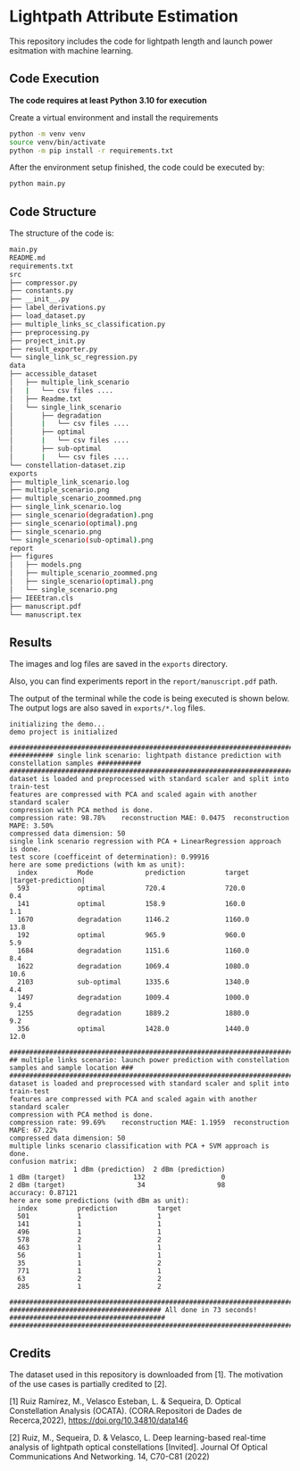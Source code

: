 # Lightpath Attribute Estimation
This repository includes the code for lightpath length and launch power esitmation with machine learning.

## Code Execution
**The code requires at least Python 3.10 for execution**

Create a virtual environment and install the requirements
```sh
python -m venv venv
source venv/bin/activate
python -m pip install -r requirements.txt
```
After the environment setup finished, the code could be executed by:
```sh
python main.py
```

## Code Structure
The structure of the code is:
```sh
main.py
README.md
requirements.txt
src
├── compressor.py
├── constants.py
├── __init__.py
├── label_derivations.py
├── load_dataset.py
├── multiple_links_sc_classification.py
├── preprocessing.py
├── project_init.py
├── result_exporter.py
└── single_link_sc_regression.py
data
├── accessible_dataset
│   ├── multiple_link_scenario
│   |   └── csv files ....
│   ├── Readme.txt
│   └── single_link_scenario
│       ├── degradation
│       |   └── csv files ....
│       ├── optimal
│       |   └── csv files ....
│       ├── sub-optimal
│       |   └── csv files ....
└── constellation-dataset.zip
exports
├── multiple_link_scenario.log
├── multiple_scenario.png
├── multiple_scenario_zoommed.png
├── single_link_scenario.log
├── single_scenario(degradation).png
├── single_scenario(optimal).png
├── single_scenario.png
└── single_scenario(sub-optimal).png
report
├── figures
│   ├── models.png
│   ├── multiple_scenario_zoommed.png
│   ├── single_scenario(optimal).png
│   └── single_scenario.png
├── IEEEtran.cls
├── manuscript.pdf
└── manuscript.tex
```

## Results
The images and log files are saved in the `exports` directory.

Also, you can find experiments report in the `report/manuscript.pdf` path.

The output of the terminal while the code is being executed is shown below. The output logs are also saved in `exports/*.log` files.
```
initializing the demo...
demo project is initialized

######################################################################################################
########### single link scenario: lightpath distance prediction with constellation samples ###########
######################################################################################################
dataset is loaded and preprocessed with standard scaler and split into train-test
features are compressed with PCA and scaled again with another standard scaler
compression with PCA method is done.
compression rate: 98.78%	reconstruction MAE: 0.0475	reconstruction MAPE: 3.50%
compressed data dimension: 50
single link scenario regression with PCA + LinearRegression approach is done.
test score (coefficeint of determination): 0.99916
here are some predictions (with km as unit):
  index          Mode             prediction          target          |target-prediction|
  593            optimal          720.4               720.0           0.4
  141            optimal          158.9               160.0           1.1
  1670           degradation      1146.2              1160.0          13.8
  192            optimal          965.9               960.0           5.9
  1684           degradation      1151.6              1160.0          8.4
  1622           degradation      1069.4              1080.0          10.6
  2103           sub-optimal      1335.6              1340.0          4.4
  1497           degradation      1009.4              1000.0          9.4
  1255           degradation      1889.2              1880.0          9.2
  356            optimal          1428.0              1440.0          12.0

######################################################################################################
## multiple links scenario: launch power prediction with constellation samples and sample location ###
######################################################################################################
dataset is loaded and preprocessed with standard scaler and split into train-test
features are compressed with PCA and scaled again with another standard scaler
compression with PCA method is done.
compression rate: 99.69%	reconstruction MAE: 1.1959	reconstruction MAPE: 67.22%
compressed data dimension: 50
multiple links scenario classification with PCA + SVM approach is done.
confusion matrix:
                1 dBm (prediction)  2 dBm (prediction)
1 dBm (target)                 132                   0
2 dBm (target)                  34                  98
accuracy: 0.87121
here are some predictions (with dBm as unit):
  index          prediction          target
  501            1                   1              
  141            1                   1              
  496            1                   1              
  578            2                   2              
  463            1                   1              
  56             1                   1              
  35             1                   2              
  771            1                   1              
  63             2                   2              
  285            1                   2              

######################################################################################################
###################################### All done in 73 seconds! #######################################
######################################################################################################
```

## Credits
The dataset used in this repository is downloaded from [1].
The motivation of the use cases is partially credited to [2].

[1] Ruiz Ramı́rez, M., Velasco Esteban, L. & Sequeira, D. Optical Constellation Analysis (OCATA). (CORA.Repositori de Dades de Recerca,2022), https://doi.org/10.34810/data146

[2] Ruiz, M., Sequeira, D. & Velasco, L. Deep learning-based real-time analysis of lightpath optical constellations [Invited]. Journal Of Optical Communications And Networking. 14, C70-C81 (2022)